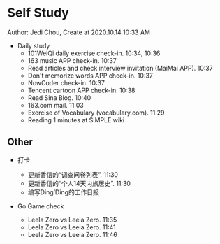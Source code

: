 # Self Study

Author: Jedi Chou, Create at 2020.10.14 10:33 AM

* Daily study
  * 101WeiQi daily exercise check-in. 10:34, 10:36
  * 163 music APP check-in. 10:37
  * Read articles and check interview invitation (MaiMai APP). 10:37
  * Don't memorize words APP check-in. 10:37
  * NowCoder check-in. 10:37
  * Tencent cartoon APP check-in. 10:38
  * Read Sina Blog. 10:40
  * 163.com mail. 11:03
  * Exercise of Vocabulary (vocabulary.com). 11:29
  * Reading 1 minutes at SIMPLE wiki

## Other

* 打卡
  * 更新香信的“调查问卷列表”. 11:30
  * 更新香信的“个人14天内旅居史”. 11:30
  * 编写Ding’Ding的工作日报

* Go Game check
  * Leela Zero vs Leela Zero. 11:35
  * Leela Zero vs Leela Zero. 11:41
  * Leela Zero vs Leela Zero. 11:46
